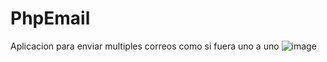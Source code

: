 # PhpEmail
 Aplicacion para enviar multiples correos como si fuera uno a uno
![image](https://user-images.githubusercontent.com/67575679/130255107-f5936b34-61c3-4429-bf95-113f18973bc6.png)
